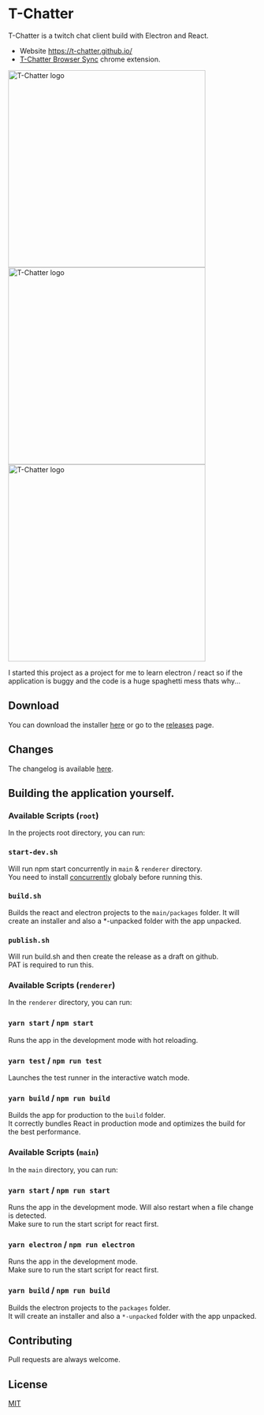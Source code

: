 # T-Chatter

T-Chatter is a twitch chat client build with Electron and React.

- Website <a href="https://t-chatter.github.io/" target="_blank">https://t-chatter.github.io/</a>
- <a href="https://t-chatter.github.io/" target="_blank">T-Chatter Browser Sync</a> chrome extension.

<div>
  <img src="https://t-chatter.github.io/assets/T-Chatter_1.jpg" alt="T-Chatter logo" height="400" style="display: inline;" />
  <img src="https://t-chatter.github.io/assets/T-Chatter_3.jpg" alt="T-Chatter logo" height="400" style="display: inline;" />
  <img src="https://t-chatter.github.io/assets/T-Chatter_2.jpg" alt="T-Chatter logo" height="400" style="display: inline;" />
</div>

I started this project as a project for me to learn electron / react so if the application is buggy and the code is a huge spaghetti mess thats why...

## Download

You can download the installer <a href="https://t-chatter.github.io/" target="_blank">here</a> or go to the <a href="https://github.com/T-Chatter/T-Chatter/releases/latest" target="_blank">releases</a> page.

## Changes

The changelog is available [here](https://github.com/T-Chatter/T-Chatter/blob/master/CHANGELOG.md).

## Building the application yourself.

### Available Scripts (`root`)

In the projects root directory, you can run:

### `start-dev.sh`

Will run npm start concurrently in `main` & `renderer` directory.\
You need to install [concurrently](https://www.npmjs.com/package/concurrently) globaly before running this.

### `build.sh`

Builds the react and electron projects to the `main/packages` folder.
It will create an installer and also a \*-unpacked folder with the app unpacked.

### `publish.sh`

Will run build.sh and then create the release as a draft on github.\
PAT is required to run this.

### Available Scripts (`renderer`)

In the `renderer` directory, you can run:

### `yarn start` / `npm start`

Runs the app in the development mode with hot reloading.

### `yarn test` / `npm run test`

Launches the test runner in the interactive watch mode.

### `yarn build` / `npm run build`

Builds the app for production to the `build` folder.\
It correctly bundles React in production mode and optimizes the build for the best performance.

### Available Scripts (`main`)

In the `main` directory, you can run:

### `yarn start` / `npm run start`

Runs the app in the development mode. Will also restart when a file change is detected.  
Make sure to run the start script for react first.

### `yarn electron` / `npm run electron`

Runs the app in the development mode.\
Make sure to run the start script for react first.

### `yarn build` / `npm run build`

Builds the electron projects to the `packages` folder.\
It will create an installer and also a `*-unpacked` folder with the app unpacked.

## Contributing

Pull requests are always welcome.

## License

[MIT](https://choosealicense.com/licenses/mit/)
